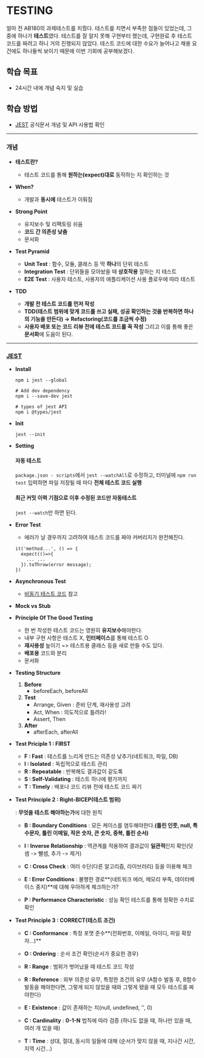 # TESTING

얼마 전 AB180의 과제테스트를 치뤘다.
테스트를 치면서 부족한 점들이 있었는데, 그 중에 하나가 **테스트**였다.
테스트를 잘 알지 못해 구현부터 했는데, 구현완료 후 테스트 코드를 짜려고 하니 거의 진행되지 않았다.
테스트 코드에 대한 수요가 늘어나고 채용 요건에도 하나둘씩 보이기 때문에 이번 기회에 공부해보겠다.

## 학습 목표

- 24시간 내에 개념 숙지 및 실습

## 학습 방법

- [JEST](https://jestjs.io/) 공식문서 개념 및 API 사용법 확인

---

### 개념

- **테스트란?**

  - 테스트 코드를 통해 **원하는(expect)대로** 동작하는 지 확인하는 것

- **When?**

  - 개발과 **동시에** 테스트가 이뤄짐

- **Strong Point**

  - 유지보수 및 리팩토링 쉬움
  - **코드 간 의존성 낮춤**
  - 문서화

- **Test Pyramid**

  - **Unit Test** : 함수, 모듈, 클래스 등 딱 **하나**의 단위 테스트
  - **Integration Test** : 단위들을 모아놨을 때 **상호작용** 잘하는 지 테스트
  - **E2E Test** : 사용자 테스트, 사용자의 애플리케이션 사용 플로우에 따라 테스트

- **TDD**
  - **개발 전 테스트 코드를 먼저 작성**
  - **TDD(테스트 범위에 맞게 코드를 쓰고 실패, 성공 확인하는 것을 반복하면 하나의 기능을 만든다) -> Refactoring(코드를 조금씩 수정)**
  - **사용자 배포 또는 코드 리뷰 전에 테스트 코드를 꼭 작성** 그리고 이를 통해 좋은 **문서화**에 도움이 된다.

---

### [JEST](https://jestjs.io/)

- **Install**

  ```
  npm i jest --global

  # Add dev dependency
  npm i --save-dev jest

  # types of jest API
  npm i @types/jest
  ```

- **Init**

  ```
  jest --init
  ```

- **Setting**

  #### 자동 테스트

  `package.json - scripts`에서 `jest --watchAll`로 수정하고,
  터미널에 `npm run test` 입력하면 파일 저장될 때 마다 **전체 테스트 코드 실행**

  #### 최근 커밋 이력 기점으로 이후 수정된 코드만 자동테스트

  `jest --watch`만 하면 된다.
  

- **Error Test**
  - 에러가 날 경우까지 고려하여 테스트 코드를 짜야 커버리지가 완전해진다. 
  ```
  it('method...', () => {
    expect(()=>{
      ... ...
    }).toThrow(error message);
  })
  ```
  
- **Asynchronous Test**
  - [비동기 테스트 코드](https://github.com/sehnara/test-javascript/blob/master/src/test/async.test.js) 참고

- **Mock vs Stub**

- **Principle Of The Good Testing**
  - 한 번 작성한 테스트 코드는 영원히 **유지보수**해야한다. 
  - 내부 구현 사항은 테스트 X, **인터페이스**를 통해 테스트 O
  - **재사용성** 높이기 => 테스트용 클래스 등을 새로 만들 수도 있다.
  - **배포용** 코드와 분리
  - 문서화

- **Testing Structure**
  1. **Before**
      - beforeEach, beforeAll
  2. **Test**
      - Arrange, Given : 준비 단계, 재사용성 고려
      - Act, When : 의도적으로 틀려라!
      - Assert, Then 
  3. **After**
      - afterEach, afterAll

- **Test Priciple 1 : FIRST**

  - **F : Fast**
      : 테스트를 느리게 만드는 의존성 낮추기(네트워크, 파일, DB)
  - **I : Isolated**
      : 독립적으로 테스트 관리
  - **R : Repeatable**
      : 반복해도 결과값이 같도록
  - **S : Self-Validating**
      : 테스트 하나에 평가까지
  - **T : Timely**
      : 배포나 코드 리뷰 전에 테스트 코드 짜기

- **Test Principle 2 : Right-BICEP(테스트 범위)**

    : **무엇을 테스트 해야하는가**에 대한 원칙

  - **B : Boundary Conditions**
      : 모든 케이스를 염두해야한다.**(틀린 인풋, null, 특수문자, 틀린 이메일, 작은 숫자, 큰 숫자, 중복, 틀린 순서)**
      
  - **I : Inverse Relationship**
      : 역관계를 적용하여 결과값이 **일관적**인지 확인(덧셈 -> 뺄셈, 추가 -> 제거)

  - **C : Cross Check**
      : 여러 수단(다른 알고리즘, 라이브러리) 등을 이용해 체크

  - **E : Error Conditions**
      : 불행한 경로**(네트워크 에러, 메모리 부족, 데이터베이스 중지)**에 대해 우아하게 체크하는가?

  - **P : Performance Characteristic**
      : 성능 확인 테스트를 통해 정확한 수치로 확인


- **Test Principle 3 : CORRECT(테스트 조건)**

  - **C : Conformance**
      : 특정 포맷 준수**(전화번호, 이메일, 아이디, 파일 확장자...)**
      
  - **O : Ordering**
      : 순서 조건 확인(순서가 중요한 경우)

  - **R : Range**
      : 범위가 벗어났을 때 테스트 코드 작성

  - **R : Reference**
      : 외부 의존성 유무, 특정한 조건의 유무
      (A함수 발동 후, B함수 발동을 해야한다면, 그렇게 되지 않았을 때와 그렇게 됐을 때 모두 테스트를 짜야한다)

  - **E : Existence**
      : 값이 존재하는 지(null, undefined, '', 0)
  
  - **C : Cardinality**
      : **0-1-N** 법칙에 따라 검증
      (하나도 없을 때, 하나만 있을 때, 여러 개 있을 때)

  - **T : Time**
      : 상대, 절대, 동시의 일들에 대해
      (순서가 맞지 않을 때, 지나간 시간, 지역 시간...)
      
